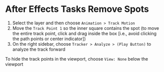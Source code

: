# After Effects Tasks Remove Spots

1. Select the layer and then choose `Animation > Track Motion`
2. Move the `Track Point 1` so the inner square contains the spot (to move the entire track point, click and drag inside the box [i.e., avoid clicking the path points or center indicator])
3. On the right sidebar, choose `Tracker > Analyze > (Play Button)` to analyze the track forward

To hide the track points in the viewport, choose `View: None` below the viewport

